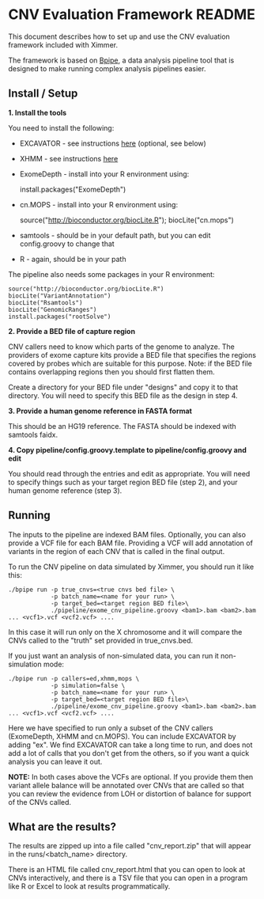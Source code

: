 CNV Evaluation Framework README
===============================

This document describes how to set up and use the CNV evaluation framework
included with Ximmer.

The framework is based on [Bpipe](http://bpipe.org), a data analysis pipeline
tool that is designed to make running complex analysis pipelines easier. 

Install / Setup
----------------

**1. Install the tools**

You need to install the following:

  * EXCAVATOR - see instructions [here](tools/excavator/README.md) (optional, see below)
  * XHMM - see instructions [here](tools/xhmm/README.md)
  * ExomeDepth - install into your R environment using:

    install.packages("ExomeDepth")

  * cn.MOPS - install into your R environment using:
 
    source("http://bioconductor.org/biocLite.R");
    biocLite("cn.mops")

  * samtools - should be in your default path, but you can edit config.groovy to change that
  * R - again, should be in your path

The pipeline also needs some packages in your R environment:

    source("http://bioconductor.org/biocLite.R")
    biocLite("VariantAnnotation")
    biocLite("Rsamtools")
    biocLite("GenomicRanges")
    install.packages("rootSolve")

**2. Provide a BED file of capture region**

CNV callers need to know which parts of the genome to analyze. The providers
of exome capture kits provide a BED file that specifies the regions covered by 
probes which are suitable for this purpose. Note: if the BED file contains overlapping
regions then you should first flatten them.

Create a directory for your BED file under "designs" and copy it to that directory.
You will need to specify this BED file as the design in step 4.

**3. Provide a human genome reference in FASTA format**

This should be an HG19 reference. The FASTA should be indexed with samtools
faidx.

**4. Copy pipeline/config.groovy.template to pipeline/config.groovy and edit**

You should read through the entries and edit as appropriate. You will need to 
specify things such as your target region BED file (step 2), and your human genome
reference (step 3).

Running
----------------

The inputs to the pipeline are indexed BAM files. Optionally, you can also
provide a VCF file for each BAM file. Providing a VCF will add annotation of 
variants in the region of each CNV that is called in the final output.

To run the CNV pipeline on data simulated by Ximmer, you should run it like this:

    ./bpipe run -p true_cnvs=<true cnvs bed file> \
                -p batch_name=<name for your run> \
                -p target_bed=<target region BED file>\
                ./pipeline/exome_cnv_pipeline.groovy <bam1>.bam <bam2>.bam ... <vcf1>.vcf <vcf2.vcf> ....

In this case it will run only on the X chromosome and it will compare the 
CNVs called to the "truth" set provided in true_cnvs.bed.

If you just want an analysis of non-simulated data, you can run it non-simulation mode:

    ./bpipe run -p callers=ed,xhmm,mops \
                -p simulation=false \
                -p batch_name=<name for your run> \
                -p target_bed=<target region BED file>\
                ./pipeline/exome_cnv_pipeline.groovy <bam1>.bam <bam2>.bam ... <vcf1>.vcf <vcf2.vcf> ....

Here we have specified to run only a subset of the CNV callers (ExomeDepth, XHMM and cn.MOPS). You can 
include EXCAVATOR by adding "ex". We find EXCAVATOR can take a long time to run, and does not
add a lot of calls that you don't get from the others, so if you want a quick analysis you can
leave it out.

**NOTE:** In both cases above the VCFs are optional. If you provide them then variant allele balance
will be annotated over CNVs that are called so that you can review the evidence from LOH or distortion
of balance for support of the CNVs called.

What are the results?
---------------------

The results are zipped up into a file called "cnv_report.zip" that will appear in the runs/&lt;batch_name&gt; directory.

There is an HTML file called cnv_report.html that you can open to look at CNVs interactively, and there is a TSV
file that you can open in a program like R or Excel to look at results programmatically. 



